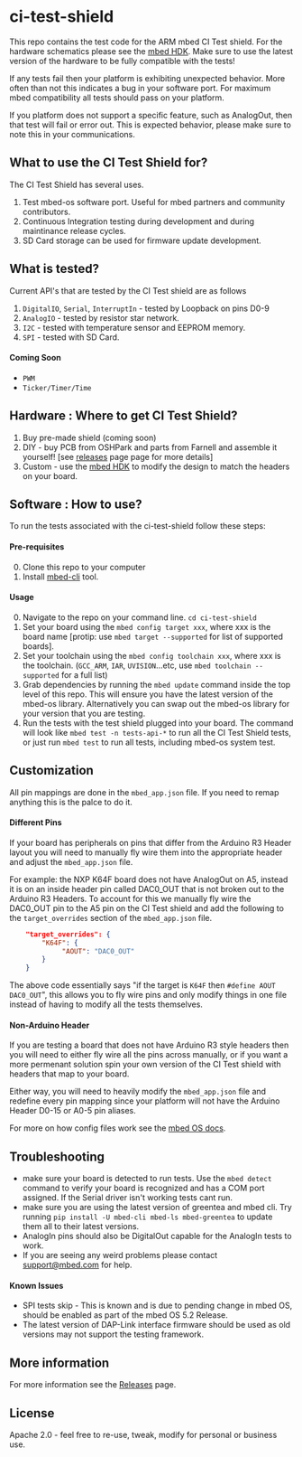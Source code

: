 # ci-test-shield
This repo contains the test code for the ARM mbed CI Test shield. For the hardware schematics please see the [mbed HDK](https://github.com/ARMmbed/mbed-HDK/tree/master/Production%20Design%20Projects/CITestShield). Make sure to use the latest version of the hardware to be fully compatible with the tests!

If any tests fail then your platform is exhibiting unexpected behavior. More often than not this indicates a bug in your software port. For maximum mbed compatibility all tests should pass on your platform.

If you platform does not support a specific feature, such as AnalogOut, then that test will fail or error out. This is expected behavior, please make sure to note this in your communications. 

## What to use the CI Test Shield for?
The CI Test Shield has several uses.
1. Test mbed-os software port. Useful for mbed partners and community contributors.
2. Continuous Integration testing during development and during maintinance release cycles. 
3. SD Card storage can be used for firmware update development. 

## What is tested?
Current API's that are tested by the CI Test shield are as follows
1. `DigitalIO`, `Serial`, `InterruptIn` - tested by Loopback on pins D0-9
2. `AnalogIO` - tested by resistor star network.
3. `I2C` - tested with temperature sensor and EEPROM memory.
4. `SPI` - tested with SD Card. 

#### Coming Soon
* `PWM`
* `Ticker/Timer/Time`

## Hardware : Where to get CI Test Shield?
1. Buy pre-made shield (coming soon)
2. DIY - buy PCB from OSHPark and parts from Farnell and assemble it yourself! [see [releases](https://github.com/ARMmbed/ci-test-shield/releases) page page for more details]
3. Custom - use the [mbed HDK](http://github.com/ARMmbed/mbed-HDK/tree/master/Production%20Design%20Projects/CITestShield) to modify the design to match the headers on your board. 

## Software : How to use?
To run the tests associated with the ci-test-shield follow these steps:

#### Pre-requisites
0. Clone this repo to your computer
1. Install [mbed-cli](https://github.com/armmbed/mbed-cli) tool.

#### Usage
0. Navigate to the repo on your command line. `cd ci-test-shield`
1. Set your board using the `mbed config target xxx`, where xxx is the board name [protip: use `mbed target --supported` for list of supported boards].
3. Set your toolchain using the `mbed config toolchain xxx`, where xxx is the toolchain. (`GCC_ARM`, `IAR`, `UVISION`...etc, use `mbed toolchain --supported` for a full list)
4. Grab dependencies by running the `mbed update` command inside the top level of this repo. This will ensure you have the latest version of the mbed-os library. Alternatively you can swap out the mbed-os library for your version that you are testing. 
5. Run the tests with the test shield plugged into your board. The command will look like `mbed test -n tests-api-*` to run all the CI Test Shield tests, or just run `mbed test` to run all tests, including mbed-os system test.

## Customization  
All pin mappings are done in the `mbed_app.json` file. If you need to remap anything this is the palce to do it. 

#### Different Pins
If your board has peripherals on pins that differ from the Arduino R3 Header layout you will need to manually fly wire them into the appropriate header and adjust the `mbed_app.json` file.

For example: the NXP K64F board does not have AnalogOut on A5, instead it is on an inside header pin called DAC0_OUT that is not broken out to the Arduino R3 Headers. To account for this we manually fly wire the DAC0_OUT pin to the A5 pin on the CI Test shield and add the following to the `target_overrides` section of the `mbed_app.json` file. 

```json
    "target_overrides": {
        "K64F": {
             "AOUT": "DAC0_OUT"
        }
    }
```
The above code essentially says "if the target is `K64F` then `#define AOUT DAC0_OUT`", this allows you to fly wire pins and only modify things in one file instead of having to modify all the tests themselves. 

#### Non-Arduino Header
If you are testing a board that does not have Arduino R3 style headers then you will need to either fly wire all the pins across manually, or if you want a more permenant solution spin your own version of the CI Test shield with headers that map to your board. 

Either way, you will need to heavily modify the `mbed_app.json` file and redefine every pin mapping since your platform will not have the Arduino Header D0-15 or A0-5 pin aliases. 

For more on how config files work see the [mbed OS docs](https://github.com/ARMmbed/mbed-os/blob/master/docs/config_system.md#configuration-data-in-applications).

## Troubleshooting
- make sure your board is detected to run tests. Use the `mbed detect` command to verify your board is recognized and has a COM port assigned. If the Serial driver isn't working tests cant run. 
- make sure you are using the latest version of greentea and mbed cli. Try running `pip install -U mbed-cli mbed-ls mbed-greentea` to update them all to their latest versions. 
- AnalogIn pins should also be DigitalOut capable for the AnalogIn tests to work. 
- If you are seeing any weird problems please contact support@mbed.com for help. 

#### Known Issues
- SPI tests skip - This is known and is due to pending change in mbed OS, should be enabled as part of the mbed OS 5.2 Release. 
- The latest version of DAP-Link interface firmware should be used as old versions may not support the testing framework. 

## More information
For more information see the [Releases](https://github.com/ARMmbed/ci-test-shield/releases) page.

## License
Apache 2.0 - feel free to re-use, tweak, modify for personal or business use.
